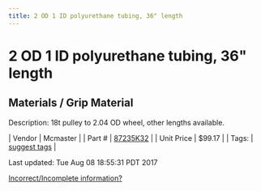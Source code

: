 ```yaml
---
title: 2 OD 1 ID polyurethane tubing, 36" length
---
```


# 2 OD 1 ID polyurethane tubing, 36" length
## Materials / Grip Material
Description: 	18t pulley to 2.04 OD wheel, other lengths available. 

| Vendor | Mcmaster | 
| Part # | [87235K32](https://www.mcmaster.com/#87235K32) | 
| Unit Price | $99.17 | 
| Tags: | [suggest tags](https://docs.google.com/forms/d/e/1FAIpQLSeWyY8v3RgOty-MyWmh9U0iivNYN_molChYyS-0U-o-kOAv_g/viewform) | 

Last updated: Tue Aug 08 18:55:31 PDT 2017

 [Incorrect/Incomplete information?](https://docs.google.com/forms/d/e/1FAIpQLSeWyY8v3RgOty-MyWmh9U0iivNYN_molChYyS-0U-o-kOAv_g/viewform)